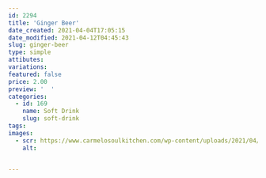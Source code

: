 ```yaml
---
id: 2294
title: 'Ginger Beer'
date_created: 2021-04-04T17:05:15
date_modified: 2021-04-12T04:45:43
slug: ginger-beer
type: simple
attibutes: 
variations:
featured: false
price: 2.00
preview: '  '
categories: 
  - id: 169
    name: Soft Drink
    slug: soft-drink
tags: 
images: 
  - scr: https://www.carmelosoulkitchen.com/wp-content/uploads/2021/04/GINGER-BEER.png
    alt: 


---
```



